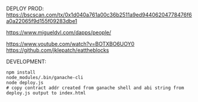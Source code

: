 DEPLOY PROD: https://bscscan.com/tx/0x1d040a761a00c36b2511a9ed94406204778476f6a0a22065f9d155f09283dbe1

https://www.migueldvl.com/dapps/people/

https://www.youtube.com/watch?v=BOTXBO6UOY0
https://github.com/jklepatch/eattheblocks

DEVELOPMENT:

```
npm install
node_modules/.bin/ganache-cli
node deploy.js
# copy contract addr created from ganache shell and abi string from deploy.js output to index.html
```